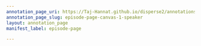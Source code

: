 ```yaml
---
annotation_page_uri: https://Taj-Hannat.github.io/disperse2/annotations/episode-page-canvas-1-speaker.json
annotation_page_slug: episode-page-canvas-1-speaker
layout: annotation_page
manifest_label: episode-page

---
```

